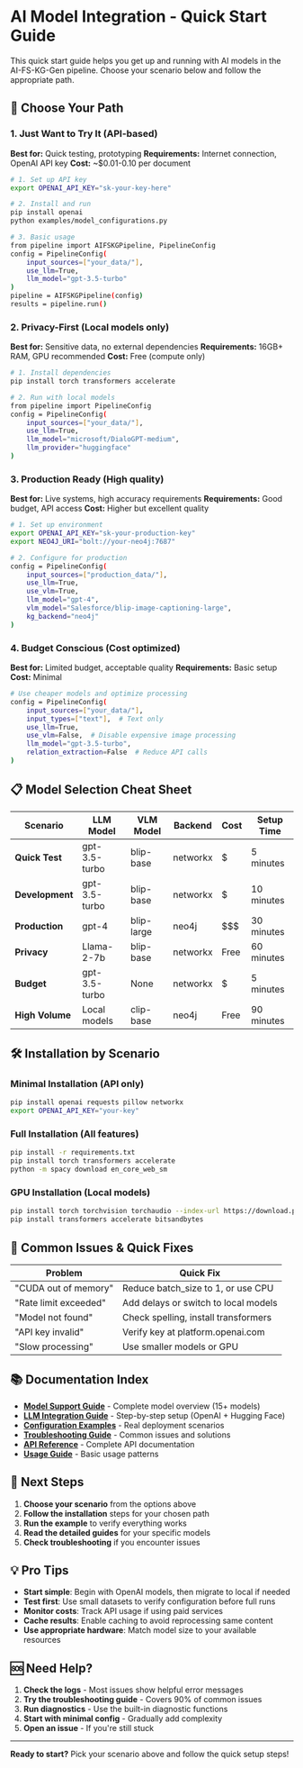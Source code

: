 # AI Model Integration - Quick Start Guide

This quick start guide helps you get up and running with AI models in the AI-FS-KG-Gen pipeline. Choose your scenario below and follow the appropriate path.

## 🚀 Choose Your Path

### 1. **Just Want to Try It** (API-based)
**Best for:** Quick testing, prototyping
**Requirements:** Internet connection, OpenAI API key
**Cost:** ~$0.01-0.10 per document

```bash
# 1. Set up API key
export OPENAI_API_KEY="sk-your-key-here"

# 2. Install and run
pip install openai
python examples/model_configurations.py

# 3. Basic usage
from pipeline import AIFSKGPipeline, PipelineConfig
config = PipelineConfig(
    input_sources=["your_data/"],
    use_llm=True,
    llm_model="gpt-3.5-turbo"
)
pipeline = AIFSKGPipeline(config)
results = pipeline.run()
```

### 2. **Privacy-First** (Local models only)
**Best for:** Sensitive data, no external dependencies
**Requirements:** 16GB+ RAM, GPU recommended
**Cost:** Free (compute only)

```bash
# 1. Install dependencies
pip install torch transformers accelerate

# 2. Run with local models
from pipeline import PipelineConfig
config = PipelineConfig(
    input_sources=["your_data/"],
    use_llm=True,
    llm_model="microsoft/DialoGPT-medium",
    llm_provider="huggingface"
)
```

### 3. **Production Ready** (High quality)
**Best for:** Live systems, high accuracy requirements
**Requirements:** Good budget, API access
**Cost:** Higher but excellent quality

```bash
# 1. Set up environment
export OPENAI_API_KEY="sk-your-production-key"
export NEO4J_URI="bolt://your-neo4j:7687"

# 2. Configure for production
config = PipelineConfig(
    input_sources=["production_data/"],
    use_llm=True,
    use_vlm=True,
    llm_model="gpt-4",
    vlm_model="Salesforce/blip-image-captioning-large",
    kg_backend="neo4j"
)
```

### 4. **Budget Conscious** (Cost optimized)
**Best for:** Limited budget, acceptable quality
**Requirements:** Basic setup
**Cost:** Minimal

```bash
# Use cheaper models and optimize processing
config = PipelineConfig(
    input_sources=["your_data/"],
    input_types=["text"],  # Text only
    use_llm=True,
    use_vlm=False,  # Disable expensive image processing
    llm_model="gpt-3.5-turbo",
    relation_extraction=False  # Reduce API calls
)
```

## 📋 Model Selection Cheat Sheet

| Scenario | LLM Model | VLM Model | Backend | Cost | Setup Time |
|----------|-----------|-----------|---------|------|------------|
| **Quick Test** | gpt-3.5-turbo | blip-base | networkx | $ | 5 minutes |
| **Development** | gpt-3.5-turbo | blip-base | networkx | $ | 10 minutes |
| **Production** | gpt-4 | blip-large | neo4j | $$$ | 30 minutes |
| **Privacy** | Llama-2-7b | blip-base | networkx | Free | 60 minutes |
| **Budget** | gpt-3.5-turbo | None | networkx | $ | 5 minutes |
| **High Volume** | Local models | clip-base | neo4j | Free | 90 minutes |

## 🛠️ Installation by Scenario

### Minimal Installation (API only)
```bash
pip install openai requests pillow networkx
export OPENAI_API_KEY="your-key"
```

### Full Installation (All features)
```bash
pip install -r requirements.txt
pip install torch transformers accelerate
python -m spacy download en_core_web_sm
```

### GPU Installation (Local models)
```bash
pip install torch torchvision torchaudio --index-url https://download.pytorch.org/whl/cu118
pip install transformers accelerate bitsandbytes
```

## 🔧 Common Issues & Quick Fixes

| Problem | Quick Fix |
|---------|-----------|
| "CUDA out of memory" | Reduce batch_size to 1, or use CPU |
| "Rate limit exceeded" | Add delays or switch to local models |
| "Model not found" | Check spelling, install transformers |
| "API key invalid" | Verify key at platform.openai.com |
| "Slow processing" | Use smaller models or GPU |

## 📚 Documentation Index

- **[Model Support Guide](docs/model_support.md)** - Complete model overview (15+ models)
- **[LLM Integration Guide](docs/llm_integration.md)** - Step-by-step setup (OpenAI + Hugging Face)
- **[Configuration Examples](docs/configuration_examples.md)** - Real deployment scenarios
- **[Troubleshooting Guide](docs/troubleshooting.md)** - Common issues and solutions
- **[API Reference](docs/api.md)** - Complete API documentation
- **[Usage Guide](docs/usage.md)** - Basic usage patterns

## 🎯 Next Steps

1. **Choose your scenario** from the options above
2. **Follow the installation** steps for your chosen path
3. **Run the example** to verify everything works
4. **Read the detailed guides** for your specific models
5. **Check troubleshooting** if you encounter issues

## 💡 Pro Tips

- **Start simple**: Begin with OpenAI models, then migrate to local if needed
- **Test first**: Use small datasets to verify configuration before full runs
- **Monitor costs**: Track API usage if using paid services
- **Cache results**: Enable caching to avoid reprocessing same content
- **Use appropriate hardware**: Match model size to your available resources

## 🆘 Need Help?

1. **Check the logs** - Most issues show helpful error messages
2. **Try the troubleshooting guide** - Covers 90% of common issues
3. **Run diagnostics** - Use the built-in diagnostic functions
4. **Start with minimal config** - Gradually add complexity
5. **Open an issue** - If you're still stuck

---

**Ready to start?** Pick your scenario above and follow the quick setup steps!